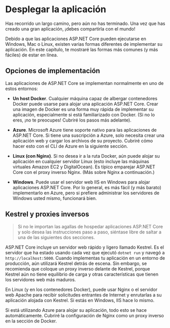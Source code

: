 # Desplegar la aplicación
Has recorrido un largo camino, pero aún no has terminado. Una vez que has creado una gran aplicación, ¡debes compartirla con el mundo!

Debido a que las aplicaciones ASP.NET Core pueden ejecutarse en Windows, Mac o Linux, existen varias formas diferentes de implementar su aplicación. En este capítulo, te mostraré las formas más comunes (y más fáciles) de estar en línea.

## Opciones de implementación

Las aplicaciones de ASP.NET Core se implementan normalmente en uno de estos entornos:

* **Un host Docker**. Cualquier máquina capaz de albergar contenedores Docker puede usarse para alojar una aplicación ASP.NET Core. Crear una imagen de Docker es una forma muy rápida de implementar su aplicación, especialmente si está familiarizado con Docker. (Si no lo eres, ¡no te preocupes! Cubriré los pasos más adelante).

* **Azure**. Microsoft Azure tiene soporte nativo para las aplicaciones de ASP.NET Core. Si tiene una suscripción a Azure, solo necesita crear una aplicación web y cargar los archivos de su proyecto. Cubriré cómo hacer esto con el CLI de Azure en la siguiente sección.

* **Linux (con Nginx)**. Si no desea ir a la ruta Docker, aún puede alojar su aplicación en cualquier servidor Linux (esto incluye las máquinas virtuales Amazon EC2 y DigitalOcean). Es típico emparejar ASP.NET Core con el proxy inverso Nginx. (Más sobre Nginx a continuación.)


* **Windows**. Puede usar el servidor web IIS en Windows para alojar aplicaciones ASP.NET Core. Por lo general, es más fácil (y más barato) implementarlo en Azure, pero si prefiere administrar los servidores de Windows usted mismo, funcionará bien.

## Kestrel y proxies inversos

> Si no le importan las agallas de hospedar aplicaciones ASP.NET Core y solo desea las instrucciones paso a paso, siéntase libre de saltar a una de las siguientes dos secciones.

ASP.NET Core incluye un servidor web rápido y ligero llamado Kestrel. Es el servidor que ha estado usando cada vez que ejecutó `dotnet run` y navegó a `http://localhost:5000`. Cuando implementas tu aplicación en un entorno de producción, aún utilizará Kestrel detrás de escena. Sin embargo, se recomienda que coloque un proxy inverso delante de Kestrel, porque Kestrel aún no tiene equilibrio de carga y otras características que tienen los servidores web más maduros.

En Linux (y en los contenedores Docker), puede usar Nginx o el servidor web Apache para recibir solicitudes entrantes de Internet y enrutarlas a su aplicación alojada con Kestrel. Si estás en Windows, IIS hace lo mismo.

Si está utilizando Azure para alojar su aplicación, todo esto se hace automáticamente. Cubriré la configuración de Nginx como un proxy inverso en la sección de Docker.